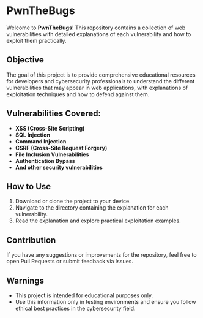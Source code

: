 # PwnTheBugs

Welcome to **PwnTheBugs**! This repository contains a collection of web vulnerabilities with detailed explanations of each vulnerability and how to exploit them practically.

## Objective

The goal of this project is to provide comprehensive educational resources for developers and cybersecurity professionals to understand the different vulnerabilities that may appear in web applications, with explanations of exploitation techniques and how to defend against them.

## Vulnerabilities Covered:

- **XSS (Cross-Site Scripting)**
- **SQL Injection**
- **Command Injection**
- **CSRF (Cross-Site Request Forgery)**
- **File Inclusion Vulnerabilities**
- **Authentication Bypass**
- **And other security vulnerabilities**

## How to Use

1. Download or clone the project to your device.
2. Navigate to the directory containing the explanation for each vulnerability.
3. Read the explanation and explore practical exploitation examples.

## Contribution

If you have any suggestions or improvements for the repository, feel free to open Pull Requests or submit feedback via Issues.

## Warnings

- This project is intended for educational purposes only.
- Use this information only in testing environments and ensure you follow ethical best practices in the cybersecurity field.
